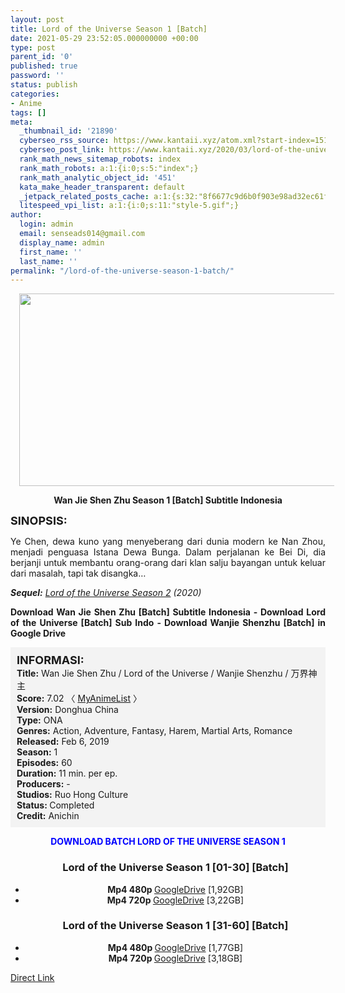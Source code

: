 ```yaml
---
layout: post
title: Lord of the Universe Season 1 [Batch]
date: 2021-05-29 23:52:05.000000000 +00:00
type: post
parent_id: '0'
published: true
password: ''
status: publish
categories:
- Anime
tags: []
meta:
  _thumbnail_id: '21890'
  cyberseo_rss_source: https://www.kantaii.xyz/atom.xml?start-index=151&max-results=150
  cyberseo_post_link: https://www.kantaii.xyz/2020/03/lord-of-the-universe-season-1-batch.html
  rank_math_news_sitemap_robots: index
  rank_math_robots: a:1:{i:0;s:5:"index";}
  rank_math_analytic_object_id: '451'
  kata_make_header_transparent: default
  _jetpack_related_posts_cache: a:1:{s:32:"8f6677c9d6b0f903e98ad32ec61f8deb";a:2:{s:7:"expires";i:1655817174;s:7:"payload";a:3:{i:0;a:1:{s:2:"id";i:26912;}i:1;a:1:{s:2:"id";i:26910;}i:2;a:1:{s:2:"id";i:26906;}}}}
  litespeed_vpi_list: a:1:{i:0;s:11:"style-5.gif";}
author:
  login: admin
  email: senseads014@gmail.com
  display_name: admin
  first_name: ''
  last_name: ''
permalink: "/lord-of-the-universe-season-1-batch/"
---
```

<div class="separator" style="clear: both; text-align: center;"><a href="https://1.bp.blogspot.com/-IfIVUuvK53U/XhqJK94shmI/AAAAAAAABo4/Zy6UUzqBoPY53n7a30YuWPTwaH3CogH7QCLcBGAsYHQ/s1600/Wan%2BJie%2BShen%2BZhu%2Bb.jpg" style="margin-left: 1em; margin-right: 1em;"><img border="0" data-original-height="580" data-original-width="1200" height="308" src="{{ site.baseurl }}/assets/2021/05/Wan%2BJie%2BShen%2BZhu%2Bb.jpg" width="640" /></a></div>
<p>
<div style="text-align: center;"><b>Wan Jie Shen Zhu Season 1 [Batch] Subtitle Indonesia</b></div>
<p><b><span style="font-size: large;">SINOPSIS:</span></b>
<div style="text-align: justify;">Ye Chen, dewa kuno yang menyeberang dari dunia modern ke Nan Zhou, menjadi penguasa Istana Dewa Bunga. Dalam perjalanan ke Bei Di, dia berjanji untuk membantu orang-orang dari klan salju bayangan untuk keluar dari masalah, tapi tak disangka…</p>
<p><i><b>Sequel:</b> <a href="http://www.kantaii.web.id/2020/03/lord-of-the-universe-season-2.html" target="_blank" rel="noopener">Lord of the Universe Season 2</a> (2020)</i></p>
<p><b>Download Wan Jie Shen Zhu [Batch] Subtitle Indonesia - Download Lord of the Universe [Batch] Sub Indo - Download Wanjie Shenzhu [Batch] in Google Drive</b></div>
<p><a name="more"></a>
<div style="background-color: #f3f3f3; padding: 10px; text-align: left;"><b><span style="font-size: large;">INFORMASI:</span></b><br /><b>Title:</b> Wan Jie Shen Zhu / Lord of the Universe / Wanjie Shenzhu / 万界神主<br /><b>Score:</b> 7.02 〈 <a href="https://myanimelist.net/anime/39191/Wan_Jie_Shen_Zhu?q=Wan%20Jie%20Shen%20Zhu" target="_blank" rel="noopener">MyAnimeList</a> 〉<br /><b>Version:</b> Donghua China<br /><b>Type:</b> ONA<br /><b>Genres:</b> Action, Adventure, Fantasy, Harem, Martial Arts, Romance<br /><b>Released:</b> Feb 6, 2019<br /><b>Season:</b> 1<br /><b>Episodes:</b> 60<br /><b>Duration:</b> 11 min. per ep.<br /><b>Producers:</b> -<br /><b>Studios:</b> Ruo Hong Culture<br /><b>Status: </b>Completed<br /><b>Credit:</b> Anichin</div>
<p>
<div style="text-align: center;"><b><span style="color: blue;">DOWNLOAD BATCH LORD OF THE UNIVERSE SEASON 1 </span></b>
<div class="dl">
<ul />
<h3 style="text-align: center;">Lord of the Universe Season 1 [01-30] [Batch]</h3>
<li style="text-align: center;"><b>Mp4 480p </b><a href="https://semawur.com/suIZEpz9bg" target="_blank" rel="noopener">GoogleDrive</a> [1,92GB]</li>
<li style="text-align: center;"><b>Mp4 720p </b><a href="https://semawur.com/Ou1bLJ2hqkxk" target="_blank" rel="noopener">GoogleDrive</a> [3,22GB]</li>
</div>
<div class="dl">
<ul />
<h3 style="text-align: center;">Lord of the Universe Season 1 [31-60] [Batch]</h3>
<li style="text-align: center;"><b>Mp4 480p </b><a href="https://apk.miuiku.com/IDWhY" target="_blank" rel="noopener">GoogleDrive</a> [1,77GB]</li>
<li style="text-align: center;"><b>Mp4 720p </b><a href="https://apk.miuiku.com/uQVH" target="_blank" rel="noopener">GoogleDrive</a> [3,18GB]</li>
</div>
</div>
<link rel="stylesheet" href="https://cdnjs.cloudflare.com/ajax/libs/font-awesome/4.7.0/css/font-awesome.min.css" />
<div class="divbtn"> <a href="https://handymansurrender.com/fihup8buzv?key=94550f7ce39444073321dde3b8782f97" class="btn"><i class="fa fa-download"></i> Direct Link</a> </div>
